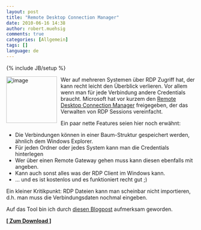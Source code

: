 ```yaml
---
layout: post
title: "Remote Desktop Connection Manager"
date: 2010-06-16 14:38
author: robert.muehsig
comments: true
categories: [Allgemein]
tags: []
language: de
---
```

{% include JB/setup %}
<p><a href="{{BASE_PATH}}/assets/wp-images-de/image979.png"><img style="border-bottom: 0px; border-left: 0px; margin: 0px 10px 0px 0px; display: inline; border-top: 0px; border-right: 0px" title="image" border="0" alt="image" align="left" src="{{BASE_PATH}}/assets/wp-images-de/image_thumb163.png" width="135" height="124" /></a> </p>  <p>Wer auf mehreren Systemen über RDP Zugriff hat, der kann recht leicht den Überblick verlieren. Vor allem wenn man für jede Verbindung andere Credentials braucht. Microsoft hat vor kurzem den <a href="http://www.microsoft.com/downloads/details.aspx?FamilyID=4603c621-6de7-4ccb-9f51-d53dc7e48047&amp;displaylang=en">Remote Desktop Connection Manager</a> freigegeben, der das Verwalten von RDP Sessions vereinfacht.</p>  <p>Ein paar nette Features seien hier noch erwähnt:</p>  <ul>   <li>Die Verbindungen können in einer Baum-Struktur gespeichert werden, ähnlich dem Windows Explorer.</li>    <li>Für jeden Ordner oder jedes System kann man die Credentials hinterlegen</li>    <li>Wer über einen Remote Gateway gehen muss kann diesen ebenfalls mit angeben. </li>    <li>Kann auch sonst alles was der RDP Client im Windows kann.</li>    <li>... und es ist kostenlos und es funktioniert recht gut ;)</li> </ul>  <p>Ein kleiner Kritikpunkt: RDP Dateien kann man scheinbar nicht importieren, d.h. man muss die Verbindungsdaten nochmal eingeben.</p>  <p>Auf das Tool bin ich durch <a href="http://www.faq-o-matic.net/2010/06/13/rdp-verbindungsmanager-fr-admins/">diesen Blogpost</a> aufmerksam geworden. </p>  <p><a href="http://www.microsoft.com/downloads/details.aspx?displaylang=en&amp;FamilyID=4603c621-6de7-4ccb-9f51-d53dc7e48047"><strong>[ Zum Download ]</strong></a></p>
